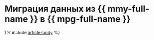 # Миграция данных из {{ mmy-full-name }} в {{ mpg-full-name }}

{% include [article-body](../../_tutorials/datatransfer/mmy-to-mpg.md) %}
